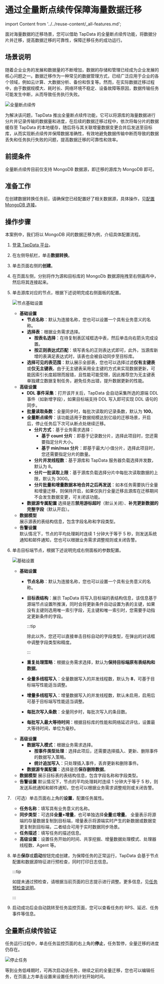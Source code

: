 # 通过全量断点续传保障海量数据迁移
import Content from '../../reuse-content/_all-features.md';

<Content />

面对海量数据的迁移场景，您可以借助 TapData 的全量断点续传功能，将数据分片并迁移，提高数据迁移的可靠性，保障迁移任务的成功运行。

## 场景说明

随着企业业务的发展和数据量的不断增加，数据的存储和管理已经成为企业发展的核心问题之一。数据迁移作为一种常见的数据管理方式，已经广泛应用于企业的各个领域，例如云计算、大数据分析、备份和恢复等。然而，在实际数据迁移过程中，由于数据规模大、耗时长、网络环境不稳定、设备故障等原因，数据传输任务可能发生中断，从而导致任务执行失败。

![全量断点续传](../../images/full_breakpoint_arch.png)

为解决该问题，TapData 推出全量断点续传功能，它可以将源库的海量数据进行分片并记录传输的数据量和进度，在后续的数据迁移过程中，依次将每分片的数据缓存至 TapData 的本地缓存，随后将与其关联增量数据变更合并后发送至目标库，从而实现断点续传并保障数据准确性，有效地避免数据传输中断而导致的数据丢失和任务执行失败的问题，提高数据迁移的可靠性和效率。

## 前提条件

全量断点续传目前仅支持 MongoDB 数据源，即迁移的源库为 MongoDB 即可。

## 准备工作

在创建数据转换任务前，请确保您已经配置好了相关数据源，具体操作，见[配置 MongoDB 连接](../../prerequisites/on-prem-databases/mongodb.md)。

## 操作步骤

本案例中，我们将以  MongoDB 间的数据迁移为例，介绍具体配置流程。

1. [登录 TapData 平台](../../user-guide/log-in.md)。

2. 在左侧导航栏，单击**数据转换**。

3. 单击页面右侧的**创建**。

4. 在页面左侧，分别将作为源和目标库的 MongoDb 数据源拖拽至右侧画布中，然后将其连接起来。

5. 单击源库对应的节点，根据下述说明完成右侧面板的配置。

   ![节点基础设置](../../images/mongodb_to_mongodb_source_basic_settings.png)

   * **基础设置**
     * **节点名称**：默认为连接名称，您也可以设置一个具有业务意义的名称。
     * **选择表**：根据业务需求选择。
       * **按表名选择**：在待复制表区域框选中表，然后单击向右箭头完成设置。
       * **按正则表达式匹配**：填写表名的正则表达式即可，此外，当源库新增的表满足表达式时，该表也会被自动同步至目标库。
     * **选择可见的表范围**：默认展示全部表，您也可以选择过滤**仅有主键表**或**仅无主键表**。由于无主键表采用全主键的方式来实现数据更新，可能因索引长度超限而报错，且性能可能受限，因此推荐您为无主键表单独建立数据复制任务，避免任务出错，提升数据更新的性能。
   * **高级设置**
     * **DDL 事件采集**：打开该开关后，TapData 会自动采集所选的源端 DDL 事件（如新增字段），如果目标端支持 DDL 写入即可实现 DDL 语句的同步。
     * **批量读取条数**：全量同步时，每批次读取的记录条数，默认为 **100**。
     * **全量断点续传**：该功能适用于数据规模达到亿级的迁移场景，开启后，停止任务后下次可从断点处继续迁移。
       * **分片方式**：基于业务需求选择：
         * **基于 count 分片**：即基于记录数分片，选择此项目时，您还需要指定分片大小。
         * **基于 min/max 分片**：即基于最大/小值分片，选择此项目时，您还需要指定分片的数量。
       * **分片并发线程数**：基于源库和 TapData 服务器负载选择并发数，默认为 8。
       * **分片一批读取上限**：基于源库负载选择分片中每批次读取数据的上限，默认为 3000。
       * **分片批量和增量数据本地合并之后再发送**：如本任务需要执行全量和增量迁移，则保持开启，如果仅执行全量迁移且源库在迁移期间不会发生数据变更，可关闭该功能。
     * **数据源专属配置**
       选择是否**禁用游标超时**（默认关闭）、**补充更新数据的完整字段**（默认开启）。
   * **数据模型**   
       展示源表的表结构信息，包含字段名称和字段类型。   
   * **告警设置**   
       默认情况下，节点的平均处理耗时连续 1 分钟大于等于 5 秒，则发送系统通知和邮件通知，您也可以根据业务需求调整规则或关闭告警。
   
6. 单击目标端节点，根据下述说明完成右侧面板的参数配置。

   ![基础设置](../../images/mongodb_target_basic_settings.png)

   * **基础设置**
     * **节点名称**：默认为连接名称，您也可以设置一个具有业务意义的名称。 
     * **目标表结构**：展示 TapData 将写入目标端的表结构信息，该信息基于源端节点设置所推演，同时会将更新条件自动设置为表的主键，如果没有主键则选用唯一索引字段，无主键和唯一索引时，您需要手动指定更新条件的字段。
       
       :::tip
       
       除此以外，您还可以直接单击目标自动的字段类型，在弹出的对话框中调整字段类型和精度。
       
       :::
       
     * **重复处理策略**：根据业务需求选择，默认为**保持目标端原有表结构和数据**。 
     * **全量多线程写入**：全量数据写入的并发线程数，默认为 **8**，可基于目标端写性能适当调整。 
     * **增量多线程写入**：增量数据写入的并发线程数，默认未启用，启用后可基于目标端写性能适当调整。 
     * **每批次写入条数**：全量同步时，每批次写入的条目数。 
     * **每批写入最大等待时间**：根据目标库的性能和网络延迟评估，设置最大等待时间，单位为毫秒。 
   * **高级设置**
     * **数据写入模式**：根据业务需求选择。
       * **按事件类型处理**：选择此项后，还需要选择插入、更新、删除事件的数据写入策略。
       * **统计追加写入**：只处理插入事件，丢弃更新和删除事件。
     * **数据源专属配置**：选择是否**保存删除数据**。 
   * **数据模型** 
     展示目标表的表结构信息，包含字段名称和字段类型。 
   * **告警设置** 
     默认情况下，节点的平均处理耗时连续 1 分钟大于等于 5 秒，则发送系统通知和邮件通知，您也可以根据业务需求调整规则或关闭告警。

7. （可选）单击页面右上角的**设置**，配置任务属性。

   * **任务名称**：填写具有业务意义的名称。
   * **同步类型**：可选择**全量+增量**，也可单独选择**全量**或**增量**。
     全量表示将源端的存量数据复制到目标端，增量表示将源端实时产生的新数据或数据变更复制到目标端，二者结合可用于实时数据同步场景。
   * **任务描述**：填写任务的描述信息。
   * **高级设置**：设置任务开始的时间、共享挖掘、增量数据处理模式、处理器线程数、Agent 等。

8. 单击**保存**或**启动**按钮完成创建，为保障任务的正常运行，TapData 会基于节点配置和数据源特征进行预检查，同时打印日志信息。

   :::tip

   如提未通过预检查，请根据当前页面的日志提示进行调整。更多信息，见[任务预检查说明](../../user-guide/pre-check.md)。

   :::

9. 启动成功后会自动跳转至任务监控页面，您可以查看任务的 RPS、延迟、任务事件等信息。




## 全量断点续传验证

任务运行过程中，单击任务监控页面的右上角的**停止**，任务暂停，全量迁移的进度仍存在。

![停止任务](../../images/stop_mongodb_task.png)

等到业务低峰期时，可再次启动该任务，继续之前的全量迁移，您也可以编辑任务，在页面上方单击设置来设置任务的计划开始时间。



​      

